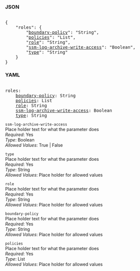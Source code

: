 ### JSON 
<pre> 
{
    "roles": {
        "<a href=#boundary-policy>boundary-policy</a>": "String", 
        "<a href=#policies>policies</a>": "List", 
        "<a href=#role>role</a>": "String", 
        "<a href=#ssm-log-archive-write-access>ssm-log-archive-write-access</a>": "Boolean", 
        "<a href=#type>type</a>": "String"
    }
}</pre> 
### YAML 
<pre> 
roles:
    <a href=#boundary-policy>boundary-policy</a>: String
    <a href=#policies>policies</a>: List
    <a href=#role>role</a>: String
    <a href=#ssm-log-archive-write-access>ssm-log-archive-write-access</a>: Boolean
    <a href=#type>type</a>: String
</pre> 


`ssm-log-archive-write-access`  <a name="ssm-log-archive-write-access"></a> \
Place holder text for what the parameter does \
*Required*: Yes \
*Type*: Boolean \
*Allowed Values*: True | False

`type`  <a name="type"></a> \
Place holder text for what the parameter does \
*Required*: Yes \
*Type*: String \
*Allowed Values*: Place holder for allowed values

`role`  <a name="role"></a> \
Place holder text for what the parameter does \
*Required*: Yes \
*Type*: String \
*Allowed Values*: Place holder for allowed values

`boundary-policy`  <a name="boundary-policy"></a> \
Place holder text for what the parameter does \
*Required*: Yes \
*Type*: String \
*Allowed Values*: Place holder for allowed values

`policies`  <a name="policies"></a> \
Place holder text for what the parameter does \
*Required*: Yes \
*Type*: List \
*Allowed Values*: Place holder for allowed values

